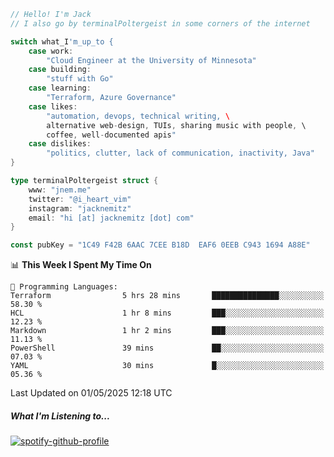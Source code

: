 ```go
// Hello! I'm Jack
// I also go by terminalPoltergeist in some corners of the internet

switch what_I'm_up_to {
    case work:
        "Cloud Engineer at the University of Minnesota"
    case building:
        "stuff with Go"
    case learning:
        "Terraform, Azure Governance"
    case likes:
        "automation, devops, technical writing, \
        alternative web-design, TUIs, sharing music with people, \
        coffee, well-documented apis"
    case dislikes:
        "politics, clutter, lack of communication, inactivity, Java"
}

type terminalPoltergeist struct {
    www: "jnem.me"
    twitter: "@i_heart_vim"
    instagram: "jacknemitz"
    email: "hi [at] jacknemitz [dot] com"
}

const pubKey = "1C49 F42B 6AAC 7CEE B18D  EAF6 0EEB C943 1694 A88E"
```

<!--START_SECTION:waka-->
📊 **This Week I Spent My Time On** 

```text
💬 Programming Languages: 
Terraform                5 hrs 28 mins       ███████████████░░░░░░░░░░   58.30 % 
HCL                      1 hr 8 mins         ███░░░░░░░░░░░░░░░░░░░░░░   12.23 % 
Markdown                 1 hr 2 mins         ███░░░░░░░░░░░░░░░░░░░░░░   11.13 % 
PowerShell               39 mins             ██░░░░░░░░░░░░░░░░░░░░░░░   07.03 % 
YAML                     30 mins             █░░░░░░░░░░░░░░░░░░░░░░░░   05.36 % 
```


 Last Updated on 01/05/2025 12:18 UTC
<!--END_SECTION:waka-->

##### What I'm Listening to...

[![spotify-github-profile](https://jnem.me/listening-item?maxAge=2592000)](https://jnem.me/listening)
